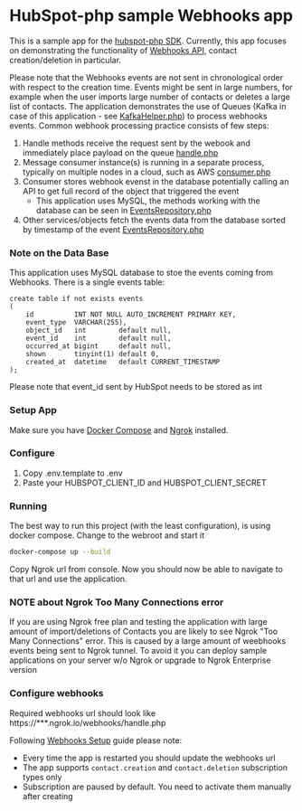 # HubSpot-php sample Webhooks app

This is a sample app for the [hubspot-php SDK](https://github.com/hubspot/hubspot-php). 
Currently, this app focuses on demonstrating the functionality of [Webhooks API](https://developers.hubspot.com/docs/methods/webhooks/webhooks-overview), contact creation/deletion in particular.

Please note that the Webhooks events are not sent in chronological order with respect to the creation time. Events might be sent in large numbers, for example when the user imports large number of contacts or deletes a large list of contacts.
The application demonstrates the use of Queues (Kafka in case of this application - see [KafkaHelper.php](https://git.hubteam.com/HubSpot/hubspot-integration-samples-php/blob/master/webhooks-contacts-app/src/Helpers/KafkaHelper.php)) to process webhooks events.
Common webhook processing practice consists of few steps:
1. Handle methods receive the request sent by the webook and immediately place payload on the queue [handle.php](https://git.hubteam.com/HubSpot/hubspot-integration-samples-php/blob/master/webhooks-contacts-app/src/actions/webhooks/handle.php)
2. Message consumer instance(s) is running in a separate process, typically on multiple nodes in a cloud, such as AWS [consumer.php](https://git.hubteam.com/HubSpot/hubspot-integration-samples-php/blob/master/webhooks-contacts-app/src/console/webhooks/consumer.php)
3. Consumer stores webhook evenst in the database potentially calling an API to get full record of the object that triggered the event
   - This application uses MySQL, the methods working with the database can be seen in [EventsRepository.php](https://git.hubteam.com/HubSpot/hubspot-integration-samples-php/blob/master/webhooks-contacts-app/src/Repositories/EventsRepository.php)
4. Other services/objects fetch the events data from the database sorted by timestamp of the event [EventsRepository.php](https://git.hubteam.com/HubSpot/hubspot-integration-samples-php/blob/master/webhooks-contacts-app/src/Repositories/EventsRepository.php#L38)


### Note on the Data Base
This application uses MySQL database to stoe the events coming from Webhooks. There is a single events table:
```
create table if not exists events
(
    id          INT NOT NULL AUTO_INCREMENT PRIMARY KEY,
    event_type  VARCHAR(255),
    object_id   int        default null,
    event_id    int        default null,
    occurred_at bigint     default null,
    shown       tinyint(1) default 0,
    created_at  datetime   default CURRENT_TIMESTAMP
);
```
Please note that event_id sent by HubSpot needs to be stored as int

### Setup App

Make sure you have [Docker Compose](https://docs.docker.com/compose/) and [Ngrok](https://ngrok.com/) installed.

### Configure

1. Copy .env.template to .env
2. Paste your HUBSPOT_CLIENT_ID and HUBSPOT_CLIENT_SECRET

### Running

The best way to run this project (with the least configuration), is using docker compose.  Change to the webroot and start it

```bash
docker-compose up --build
```

Copy Ngrok url from console. Now you should now be able to navigate to that url and use the application.

### NOTE about Ngrok Too Many Connections error

If you are using Ngrok free plan and testing the application with large amount of import/deletions of Contacts you are likely to see Ngrok "Too Many Connections" error.
This is caused by a large amount of weebhooks events being sent to Ngrok tunnel. To avoid it you can deploy sample applications on your server w/o Ngrok or upgrade to Ngrok Enterprise version

### Configure webhooks

Required webhooks url should look like https://***.ngrok.io/webhooks/handle.php

Following [Webhooks Setup](https://developers.hubspot.com/docs/methods/webhooks/webhooks-overview) guide please note:
- Every time the app is restarted you should update the webhooks url
- The app supports `contact.creation` and `contact.deletion` subscription types only
- Subscription are paused by default. You need to activate them manually after creating
